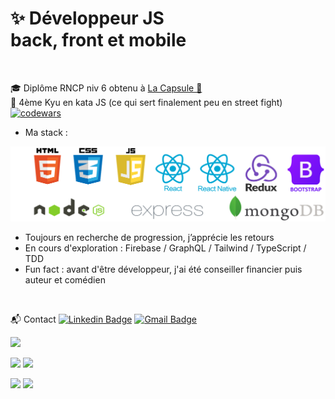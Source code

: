  # ✨ Développeur JS <br/> back, front et mobile  
</br>

🎓 Diplôme RNCP niv 6 obtenu à [La Capsule 🚀](https://www.linkedin.com/feed/update/urn:li:activity:6714913864439369728/)  
🥋 4ème Kyu en kata JS (ce qui sert finalement peu en street fight) [![codewars](https://www.codewars.com/users/Maxime%20Verdy/badges/micro)](https://www.codewars.com/users/Maxime%20Verdy)
<br/>
- Ma stack :  
<img src="GitTechnosBoot.png" width="535">

- Toujours en recherche de progression, j’apprécie les retours
- En cours d'exploration : Firebase / GraphQL / Tailwind / TypeScript / TDD
- Fun fact : avant d'être développeur, j'ai été conseiller financier puis auteur et comédien
<br/>

📬 Contact
[![Linkedin Badge](https://img.shields.io/badge/-LinkedIn-blue?style=flat-square&logo=Linkedin&logoColor=white&link=https://www.linkedin.com/in/maximeverdy/)](https://www.linkedin.com/in/maximeverdy/)
[![Gmail Badge](https://img.shields.io/badge/-Gmail-d14836?style=flat-square&logo=Gmail&logoColor=white&link=mailto:maximeverdy@gmail.com)](mailto:maximeverdy@gmail.com)

![](https://github-profile-summary-cards.vercel.app/api/cards/profile-details?username=MaximeVerdy&theme=nord_bright)

![](https://github-profile-summary-cards.vercel.app/api/cards/repos-per-language?username=MaximeVerdy&theme=nord_bright)    ![](https://github-profile-summary-cards.vercel.app/api/cards/most-commit-language?username=MaximeVerdy&theme=nord_bright)

![](https://github-profile-summary-cards.vercel.app/api/cards/stats?username=MaximeVerdy&theme=nord_bright) ![](https://github-profile-summary-cards.vercel.app/api/cards/productive-time?username=MaximeVerdy&theme=nord_bright)
